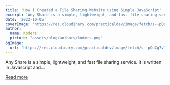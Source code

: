 ```yaml
---
title: 'How I Created a File Sharing Website using Simple JavaScript'
excerpt: 'Any Share is a simple, lightweight, and fast file sharing service. It is written in Javascript and...'
date: '2022-10-05'
coverImage: 'https://res.cloudinary.com/practicaldev/image/fetch/s--pQuCg7vT--/c_imagga_scale,f_auto,fl_progressive,h_420,q_auto,w_1000/https://dev-to-uploads.s3.amazonaws.com/uploads/articles/ya3ddwr0o085d8ikmil4.png'
author:
  name: Koders
  picture: "assets/blog/authors/koders.png"
ogImage:
  url: 'https://res.cloudinary.com/practicaldev/image/fetch/s--pQuCg7vT--/c_imagga_scale,f_auto,fl_progressive,h_420,q_auto,w_1000/https://dev-to-uploads.s3.amazonaws.com/uploads/articles/ya3ddwr0o085d8ikmil4.png'
---
```


Any Share is a simple, lightweight, and fast file sharing service. It is written in Javascript and...

[Read more](https://dev.to/varshithvhegde/how-i-created-a-file-sharing-website-using-simple-javascript-355g)
